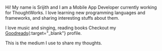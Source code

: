 Hi! My name is Srijith and I am a Mobile App Developer currently working for ThoughtWorks. I love learning new programming languages and frameworks, and sharing interesting stuffs about them.

I love music and singing, reading books Checkout my [Goodreads](https://www.goodreads.com/user/show/97465253-srijith){:target="_blank"} profile.

This is the medium I use to share my thoughts.
